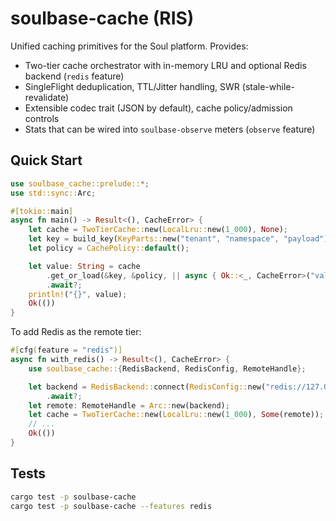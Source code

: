 # soulbase-cache (RIS)

Unified caching primitives for the Soul platform. Provides:
- Two-tier cache orchestrator with in-memory LRU and optional Redis backend (`redis` feature)
- SingleFlight deduplication, TTL/Jitter handling, SWR (stale-while-revalidate)
- Extensible codec trait (JSON by default), cache policy/admission controls
- Stats that can be wired into `soulbase-observe` meters (`observe` feature)

## Quick Start
```rust
use soulbase_cache::prelude::*;
use std::sync::Arc;

#[tokio::main]
async fn main() -> Result<(), CacheError> {
    let cache = TwoTierCache::new(LocalLru::new(1_000), None);
    let key = build_key(KeyParts::new("tenant", "namespace", "payload"));
    let policy = CachePolicy::default();

    let value: String = cache
        .get_or_load(&key, &policy, || async { Ok::<_, CacheError>("value".to_string()) })
        .await?;
    println!("{}", value);
    Ok(())
}
```

To add Redis as the remote tier:
```rust
#[cfg(feature = "redis")]
async fn with_redis() -> Result<(), CacheError> {
    use soulbase_cache::{RedisBackend, RedisConfig, RemoteHandle};

    let backend = RedisBackend::connect(RedisConfig::new("redis://127.0.0.1:6379"))
        .await?;
    let remote: RemoteHandle = Arc::new(backend);
    let cache = TwoTierCache::new(LocalLru::new(1_000), Some(remote));
    // ...
    Ok(())
}
```

## Tests
```bash
cargo test -p soulbase-cache
cargo test -p soulbase-cache --features redis
```
